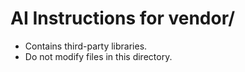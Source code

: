 # AI Instructions for vendor/

- Contains third-party libraries.
- Do not modify files in this directory.
